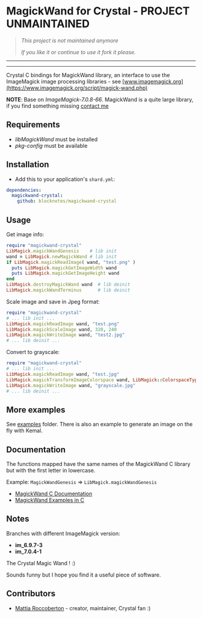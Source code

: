 # MagickWand for Crystal - PROJECT UNMAINTAINED

> *This project is not maintained anymore*
>
> *If you like it or continue to use it fork it please.*

* * *
* * *

Crystal C bindings for MagickWand library, an interface to use the ImageMagick image processing libraries - see [www.imagemagick.org](https://www.imagemagick.org/script/magick-wand.php)

**NOTE**: Base on _ImageMagick-7.0.8-66_. MagickWand is a quite large library, if you find something missing [contact me](http://www.blocknot.es/me)

## Requirements

- *libMagickWand* must be installed
- *pkg-config* must be available

## Installation

- Add this to your application's `shard.yml`:

```yaml
dependencies:
  magickwand-crystal:
    github: blocknotes/magickwand-crystal
```

## Usage

Get image info:

```ruby
require "magickwand-crystal"
LibMagick.magickWandGenesis    # lib init
wand = LibMagick.newMagickWand # lib init
if LibMagick.magickReadImage( wand, "test.png" )
  puts LibMagick.magickGetImageWidth wand
  puts LibMagick.magickGetImageHeight wand
end
LibMagick.destroyMagickWand wand  # lib deinit
LibMagick.magickWandTerminus      # lib deinit
```

Scale image and save in Jpeg format:

```ruby
require "magickwand-crystal"
# ... lib init ...
LibMagick.magickReadImage wand, "test.png"
LibMagick.magickScaleImage wand, 320, 240
LibMagick.magickWriteImage wand, "test2.jpg"
# ... lib deinit ...
```

Convert to grayscale:

```ruby
require "magickwand-crystal"
# ... lib init ...
LibMagick.magickReadImage wand, "test.jpg"
LibMagick.magickTransformImageColorspace wand, LibMagick::ColorspaceType::GRAYColorspace
LibMagick.magickWriteImage wand, "grayscale.jpg"
# ... lib deinit ...
```

## More examples

See [examples](https://github.com/blocknotes/magickwand-crystal/tree/master/examples) folder. There is also an example to generate an image on the fly with Kemal.

## Documentation

The functions mapped have the same names of the MagickWand C library but with the first letter in lowercase.

Example: `MagickWandGenesis` => `LibMagick.magickWandGenesis`

- [MagickWand C Documentation](https://www.imagemagick.org/api/MagickWand/index.html)
- [MagickWand Examples in C](http://members.shaw.ca/el.supremo/MagickWand/)

## Notes

Branches with different ImageMagick version:

- **im_6.9.7-3**
- **im_7.0.4-1**

The Crystal Magic Wand ! :)

Sounds funny but I hope you find it a useful piece of software.

## Contributors

- [Mattia Roccoberton](http://blocknot.es) - creator, maintainer, Crystal fan :)
